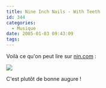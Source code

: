 ```yaml
---
title: Nine Inch Nails - With Teeth
id: 344
categories:
  - Musique
date: 2005-01-03 09:43:09
tags:
---
```


Voilà ce qu'on peut lire sur [nin.com](http://www.nin.com "Site officiel de Nine Inch Nails")&nbsp;:

![](/images/with_teeth.gif)

C'est plutôt de bonne augure&nbsp;!